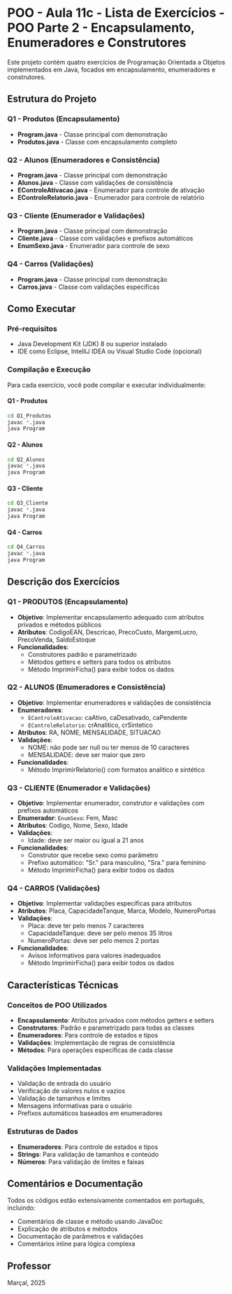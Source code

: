# POO - Aula 11c - Lista de Exercícios - POO Parte 2 - Encapsulamento, Enumeradores e Construtores

Este projeto contém quatro exercícios de Programação Orientada a Objetos implementados em Java, focados em encapsulamento, enumeradores e construtores.

## Estrutura do Projeto

### Q1 - Produtos (Encapsulamento)
- **Program.java** - Classe principal com demonstração
- **Produtos.java** - Classe com encapsulamento completo

### Q2 - Alunos (Enumeradores e Consistência)
- **Program.java** - Classe principal com demonstração
- **Alunos.java** - Classe com validações de consistência
- **EControleAtivacao.java** - Enumerador para controle de ativação
- **EControleRelatorio.java** - Enumerador para controle de relatório

### Q3 - Cliente (Enumerador e Validações)
- **Program.java** - Classe principal com demonstração
- **Cliente.java** - Classe com validações e prefixos automáticos
- **EnumSexo.java** - Enumerador para controle de sexo

### Q4 - Carros (Validações)
- **Program.java** - Classe principal com demonstração
- **Carros.java** - Classe com validações específicas

## Como Executar

### Pré-requisitos
- Java Development Kit (JDK) 8 ou superior instalado
- IDE como Eclipse, IntelliJ IDEA ou Visual Studio Code (opcional)

### Compilação e Execução

Para cada exercício, você pode compilar e executar individualmente:

#### Q1 - Produtos
```bash
cd Q1_Produtos
javac *.java
java Program
```

#### Q2 - Alunos
```bash
cd Q2_Alunos
javac *.java
java Program
```

#### Q3 - Cliente
```bash
cd Q3_Cliente
javac *.java
java Program
```

#### Q4 - Carros
```bash
cd Q4_Carros
javac *.java
java Program
```

## Descrição dos Exercícios

### Q1 - PRODUTOS (Encapsulamento)
- **Objetivo**: Implementar encapsulamento adequado com atributos privados e métodos públicos
- **Atributos**: CodigoEAN, Descricao, PrecoCusto, MargemLucro, PrecoVenda, SaldoEstoque
- **Funcionalidades**:
  - Construtores padrão e parametrizado
  - Métodos getters e setters para todos os atributos
  - Método ImprimirFicha() para exibir todos os dados

### Q2 - ALUNOS (Enumeradores e Consistência)
- **Objetivo**: Implementar enumeradores e validações de consistência
- **Enumeradores**:
  - `EControleAtivacao`: caAtivo, caDesativado, caPendente
  - `EControleRelatorio`: crAnalitico, crSintetico
- **Atributos**: RA, NOME, MENSALIDADE, SITUACAO
- **Validações**:
  - NOME: não pode ser null ou ter menos de 10 caracteres
  - MENSALIDADE: deve ser maior que zero
- **Funcionalidades**:
  - Método ImprimirRelatorio() com formatos analítico e sintético

### Q3 - CLIENTE (Enumerador e Validações)
- **Objetivo**: Implementar enumerador, construtor e validações com prefixos automáticos
- **Enumerador**: `EnumSexo`: Fem, Masc
- **Atributos**: Codigo, Nome, Sexo, Idade
- **Validações**:
  - Idade: deve ser maior ou igual a 21 anos
- **Funcionalidades**:
  - Construtor que recebe sexo como parâmetro
  - Prefixo automático: "Sr." para masculino, "Sra." para feminino
  - Método ImprimirFicha() para exibir todos os dados

### Q4 - CARROS (Validações)
- **Objetivo**: Implementar validações específicas para atributos
- **Atributos**: Placa, CapacidadeTanque, Marca, Modelo, NumeroPortas
- **Validações**:
  - Placa: deve ter pelo menos 7 caracteres
  - CapacidadeTanque: deve ser pelo menos 35 litros
  - NumeroPortas: deve ser pelo menos 2 portas
- **Funcionalidades**:
  - Avisos informativos para valores inadequados
  - Método ImprimirFicha() para exibir todos os dados

## Características Técnicas

### Conceitos de POO Utilizados
- **Encapsulamento**: Atributos privados com métodos getters e setters
- **Construtores**: Padrão e parametrizado para todas as classes
- **Enumeradores**: Para controle de estados e tipos
- **Validações**: Implementação de regras de consistência
- **Métodos**: Para operações específicas de cada classe

### Validações Implementadas
- Validação de entrada do usuário
- Verificação de valores nulos e vazios
- Validação de tamanhos e limites
- Mensagens informativas para o usuário
- Prefixos automáticos baseados em enumeradores

### Estruturas de Dados
- **Enumeradores**: Para controle de estados e tipos
- **Strings**: Para validação de tamanhos e conteúdo
- **Números**: Para validação de limites e faixas

## Comentários e Documentação

Todos os códigos estão extensivamente comentados em português, incluindo:
- Comentários de classe e método usando JavaDoc
- Explicação de atributos e métodos
- Documentação de parâmetros e validações
- Comentários inline para lógica complexa

## Professor
Marçal, 2025
